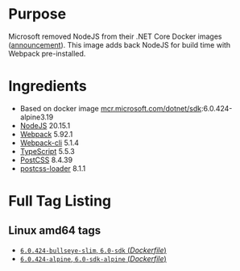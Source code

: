 # Purpose
Microsoft removed NodeJS from their .NET Core Docker images ([announcement](https://github.com/aspnet/Announcements/issues/298)). This image adds back NodeJS for build time with Webpack pre-installed.

# Ingredients
* Based on docker image [mcr.microsoft.com/dotnet/sdk](https://hub.docker.com/_/microsoft-dotnet-sdk/):6.0.424-alpine3.19
* [NodeJS](https://nodejs.org/) 20.15.1
* [Webpack](https://www.npmjs.com/package/webpack) 5.92.1
* [Webpack-cli](https://www.npmjs.com/package/webpack-cli) 5.1.4
* [TypeScript](https://www.npmjs.com/package/typescript) 5.5.3
* [PostCSS](https://www.npmjs.com/package/postcss) 8.4.39
* [postcss-loader](https://www.npmjs.com/package/postcss-loader) 8.1.1

# Full Tag Listing
## Linux amd64 tags
- [`6.0.424-bullseye-slim`, `6.0-sdk` (*Dockerfile*)](https://github.com/Mathieu79FI/dotnet-docker/blob/master/6.0/sdk/bullseye-slim/webpack/Dockerfile)
- [`6.0.424-alpine`, `6.0-sdk-alpine` (*Dockerfile*)](https://github.com/Mathieu79FI/dotnet-docker/blob/master/6.0/sdk/alpine/webpack/Dockerfile)
